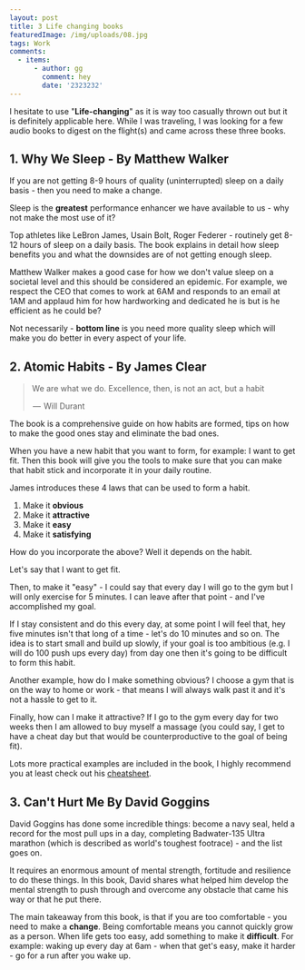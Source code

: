 ```yaml
---
layout: post
title: 3 Life changing books
featuredImage: /img/uploads/08.jpg
tags: Work
comments:
  - items:
      - author: gg
        comment: hey
        date: '2323232'
---
```

I hesitate to use "**Life-changing**" as it is way too casually thrown out but it is definitely applicable here. While I was traveling, I was looking for a few audio books to digest on the flight(s) and came across these three books.

## 1. Why We Sleep - By Matthew Walker

If you are not getting 8-9 hours of quality (uninterrupted) sleep on a daily basis - then you need to make a change. 

Sleep is the **greatest** performance enhancer we have available to us - why not make the most use of it? 

Top athletes like LeBron James, Usain Bolt, Roger Federer - routinely get 8-12 hours of sleep on a daily basis. The book explains in detail how sleep benefits you and what the downsides are of not getting enough sleep.

Matthew Walker makes a good case for how we don't value sleep on a societal level and this should be considered an epidemic. For example, we respect the CEO that comes to work at 6AM and responds to an email at 1AM and applaud him for how hardworking and dedicated he is but is he efficient as he could be? 

Not necessarily - **bottom line** is you need more quality sleep which will make you do better in every aspect of your life.

## 2. Atomic Habits - By James Clear

> We are what we do.  Excellence, then, is not an act, but a habit
>
>  —  Will Durant

The book is a comprehensive guide on how habits are formed, tips on how to make the good ones stay  and eliminate the bad ones.

When you have a new habit that you want to form, for example: I want to get fit. Then this book will give you the tools to make sure that you can make that habit stick and incorporate it in your daily routine.

James introduces these 4 laws that can be used to form a habit.

1. Make it **obvious**
2. Make it **attractive**
3. Make it **easy**
4. Make it **satisfying**

How do you incorporate the above? Well it depends on the habit. 

Let's say that I want to get fit. 

Then, to make it "easy" - I could say that every day I will go to the gym but I will only exercise for 5 minutes. I can leave after that point - and I've accomplished my goal. 

If I stay consistent and do this every day, at some point I will feel that, hey five minutes isn't that long of a time - let's do 10 minutes and so on. The idea is to start small and build up slowly, if your goal is too ambitious (e.g. I will do 100 push ups every day) from day one then it's going to be difficult to form this habit.

Another example, how do I make something obvious? I choose a gym that is on the way to home or work - that means I will always walk past it and it's not a hassle to get to it.

Finally, how can I make it attractive? If I go to the gym every day for two weeks then I am allowed to buy myself a massage (you could say, I get to have a cheat day but that would be counterproductive to the goal of being fit).

Lots more practical examples are included in the book, I highly recommend you at least check out his [cheatsheet](https://s3.amazonaws.com/jamesclear/Atomic+Habits/Habits+Cheat+Sheet.pdf).

## 3. Can't Hurt Me By David Goggins

David Goggins has done some incredible things: become a navy seal, held a record for the most pull ups in a day, completing Badwater-135 Ultra marathon (which is described as world's toughest footrace) - and the list goes on.

It requires an enormous amount of mental strength, fortitude and resilience  to do these things. In this book, David shares what helped him develop the mental strength to push through and overcome any obstacle that came his way or that he put there. 

The main takeaway from this book, is that if you are too comfortable - you need to make a **change**. Being comfortable means you cannot quickly grow as a person. When life gets too easy, add something to make it **difficult**. For example: waking up every day at 6am - when that get's easy, make it harder - go for a run after you wake up.
